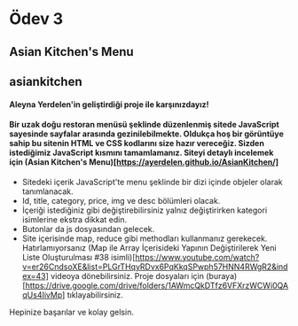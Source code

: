 # Ödev 3

## Asian Kitchen's Menu

## asiankitchen

#### Aleyna Yerdelen'in geliştirdiği proje ile karşınızdayız!

#### Bir uzak doğu restoran menüsü şeklinde düzenlenmiş sitede JavaScript sayesinde sayfalar arasında gezinilebilmekte. Oldukça hoş bir görüntüye sahip bu sitenin HTML ve CSS kodlarını size hazır vereceğiz. Sizden istediğimiz JavaScript kısmını tamamlamanız. Siteyi detaylı incelemek için (Asian Kitchen's Menu)[https://ayerdelen.github.io/AsianKitchen/]

-   Sitedeki içerik JavaScript'te menu şeklinde bir dizi içinde objeler olarak tanımlanacak.
-   Id, title, category, price, img ve desc bölümleri olacak.
-   İçeriği istediğiniz gibi değiştirebilirsiniz yalnız değiştirirken kategori isimlerine ekstra dikkat edin.
-   Butonlar da js dosyasından gelecek.
-   Site içerisinde map, reduce gibi methodları kullanmanız gerekecek. Hatırlamıyorsanız (Map ile Array İçerisideki Yapının Değiştirilerek Yeni Liste Oluşturulması #38 isimli)[https://www.youtube.com/watch?v=er26CndsoXE&list=PLGrTHqyRDvx6PqKkqSPwph57HNN4RWgR2&index=43] videoya dönebilirsiniz.
    Proje dosyaları için (buraya)[https://drive.google.com/drive/folders/1AWmcQkDTfz6VFXrzWCWi0QAqUs4IivMp] tıklayabilirsiniz.

Hepinize başarılar ve kolay gelsin.
